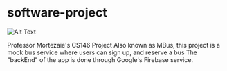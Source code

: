 # software-project

![Alt Text](https://raw.github.com/karan1525/software-project/master/Screenshots/logo.jpg "Logo")

Professor Mortezaie's CS146 Project 
Also known as MBus, this project is a mock bus service where users can sign up, and reserve a bus
The "backEnd" of the app is done through Google's Firebase service.
